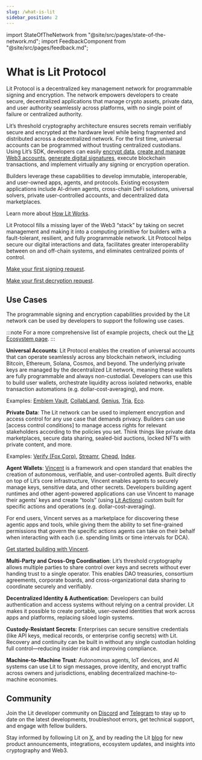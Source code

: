 ```yaml
---
slug: /what-is-lit
sidebar_position: 2
---
```


import StateOfTheNetwork from "@site/src/pages/state-of-the-network.md";
import FeedbackComponent from "@site/src/pages/feedback.md";

# What is Lit Protocol

Lit Protocol is a decentralized key management network for programmable signing and encryption. The network empowers developers to create secure, decentralized applications that manage crypto assets, private data, and user authority seamlessly across platforms, with no single point of failure or centralized authority.



Lit’s threshold cryptography architecture ensures secrets remain verifiably secure and encrypted at the hardware level while being fragmented and distributed across a decentralized network. For the first time, universal accounts can be programmed without trusting centralized custodians.
Using Lit’s SDK, developers can easily [encrypt data](../sdk/access-control/quick-start.md), [create and manage Web3 accounts](../user-wallets/overview.md), [generate digital signatures](../intro/first-request/making-first-signing.md), execute blockchain transactions, and implement virtually any signing or encryption operation.

Builders leverage these capabilities to develop immutable, interoperable, and user-owned apps, agents, and protocols. Existing ecosystem applications include AI-driven agents, cross-chain DeFi solutions, universal solvers, private user-controlled accounts, and decentralized data marketplaces.

Learn more about [How Lit Works](../resources/how-it-works.md).

Lit Protocol fills a missing layer of the Web3 “stack” by taking on secret management and making it into a computing primitive for builders with a fault-tolerant, resilient, and fully programmable network. Lit Protocol helps secure our digital interactions and data, facilitates greater interoperability between on and off-chain systems, and eliminates centralized points of control. 

[Make your first signing request](../intro/first-request/making-first-signing.md).

[Make your first decryption request](../intro/first-request/making-first-decryption.md).

## Use Cases
The programmable signing and encryption capabilities provided by the Lit network can be used by developers to support the following use cases.

:::note
For a more comprehensive list of example projects, check out the [Lit Ecosystem page](../../Ecosystem/projects). 
:::

**Universal Accounts**: Lit Protocol enables the creation of universal accounts that can operate seamlessly across any blockchain network, including Bitcoin, Ethereum, Solana, Cosmos, and beyond. The underlying private keys are managed by the decentralized Lit network, meaning these wallets are fully programmable and always non-custodial. Developers can use this to build user wallets, orchestrate liquidity across isolated networks, enable transaction automations (e.g. dollar-cost-averaging), and more.

Examples: [Emblem Vault](https://circuitsofvalue.com/), [CollabLand](https://collab.land/), [Genius](https://www.tradegenius.com/), [Tria](https://tria.so/), [Eco](https://eco.com/).

**Private Data**: The Lit network can be used to implement encryption and access control for any use case that demands privacy. Builders can use [access control conditions] to manage access rights for relevant stakeholders according to the policies you set. Think things like private data marketplaces, secure data sharing, sealed-bid auctions, locked NFTs with private content, and more.

Examples: [Verify (Fox Corp)](https://www.verifymedia.com/), [Streamr](https://streamr.network/), [Cheqd](https://cheqd.io/), [Index](https://index.network/).

**Agent Wallets**: [Vincent](https://docs.heyvincent.ai/) is a framework and open standard that enables the creation of autonomous, verifiable, and user-controlled agents. Built directly on top of Lit’s core infrastructure, Vincent enables agents to securely manage keys, sensitive data, and other secrets. Developers building agent runtimes and other agent-powered applications can use Vincent to manage their agents’ keys and create “tools” (using [Lit Actions](../sdk/serverless-signing/overview.md)) custom built for specific actions and operations (e.g. dollar-cost-averaging). 

For end users, Vincent serves as a marketplace for discovering these agentic apps and tools, while giving them the ability to set fine-grained permissions that govern the specific actions agents can take on their behalf when interacting with each (i.e. spending limits or time intervals for DCA).

[Get started building with Vincent](https://sdk-docs.heyvincent.ai/). 

**Multi-Party and Cross-Org Coordination**: Lit’s threshold cryptography allows multiple parties to share control over keys and secrets without ever handing trust to a single operator. This enables DAO treasuries, consortium agreements, corporate boards, and cross-organizational data sharing to coordinate securely and verifiably.

**Decentralized Identity & Authentication**: Developers can build authentication and access systems without relying on a central provider. Lit makes it possible to create portable, user-owned identities that work across apps and platforms, replacing siloed login systems.

**Custody-Resistant Secrets**: Enterprises can secure sensitive credentials (like API keys, medical records, or enterprise config secrets) with Lit. Recovery and continuity can be built in without any single custodian holding full control—reducing insider risk and improving compliance.

**Machine-to-Machine Trust**: Autonomous agents, IoT devices, and AI systems can use Lit to sign messages, prove identity, and encrypt traffic across owners and jurisdictions, enabling decentralized machine-to-machine economies.


## Community
Join the Lit developer community on [Discord](https://litgateway.com/discord) and [Telegram](https://t.me/+aa73FAF9Vp82ZjJh) to stay up to date on the latest developments, troubleshoot errors, get technical support, and engage with fellow builders.

Stay informed by following Lit on [X](https://x.com/LitProtocol), and by reading the Lit [blog](https://spark.litprotocol.com/) for new product announcements, integrations, ecosystem updates, and insights into cryptography and Web3.
<FeedbackComponent/>

